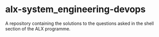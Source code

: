 # alx-system_engineering-devops
A repository containing the solutions to the questions asked in the shell section of the ALX programme.

